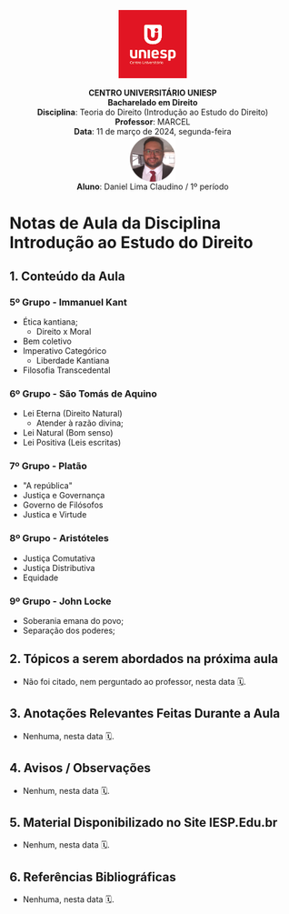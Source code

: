 <div align="center">

<p align="center"><img height="120" src="../../../figuras/LOGO_UNIESP.png"> </p>

<p align="center"><b>CENTRO UNIVERSITÁRIO UNIESP</b><br>
<b>Bacharelado em Direito</b><br>
<b>Disciplina</b>: Teoria do Direito (Introdução ao Estudo do Direito)<br>
<b>Professor</b>: MARCEL<br>
<b>Data</b>: 11 de março de 2024, segunda-feira<br>
<img align="center" src="../../../figuras/FOTO_PERFIL_DANIEL_CLAUDINO_2023.png" width="80"><br>
<b>Aluno</b>: Daniel Lima Claudino / 1º período<br>
 </p>
</div>

# Notas de Aula da Disciplina Introdução ao Estudo do Direito

## 1. Conteúdo da Aula

### 5º Grupo - Immanuel Kant

- Ética kantiana;
  - Direito x Moral
- Bem coletivo
- Imperativo Categórico
  - Liberdade Kantiana
- Filosofia Transcedental

### 6º Grupo - São Tomás de Aquino

- Lei Eterna (Direito Natural)
  - Atender à razão divina;
- Lei Natural (Bom senso)
- Lei Positiva (Leis escritas)

### 7º Grupo - Platão

- "A república"
- Justiça e Governança
- Governo de Filósofos
- Justica e Virtude

### 8º Grupo - Aristóteles

- Justiça Comutativa
- Justiça Distributiva
- Equidade

### 9º Grupo - John Locke

- Soberania emana do povo;
- Separação dos poderes;


## 2. Tópicos a serem abordados na próxima aula

- Não foi citado, nem perguntado ao professor, nesta data 🗓.

## 3. Anotações Relevantes Feitas Durante a Aula

- Nenhuma, nesta data 🗓.

## 4. Avisos / Observações

- Nenhum, nesta data 🗓.

## 5. Material Disponibilizado no Site IESP.Edu.br

- Nenhum, nesta data 🗓.

## 6. Referências Bibliográficas

- Nenhuma, nesta data 🗓.